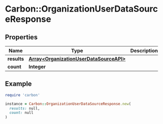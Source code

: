 # Carbon::OrganizationUserDataSourceResponse

## Properties

| Name | Type | Description | Notes |
| ---- | ---- | ----------- | ----- |
| **results** | [**Array&lt;OrganizationUserDataSourceAPI&gt;**](OrganizationUserDataSourceAPI.md) |  |  |
| **count** | **Integer** |  |  |

## Example

```ruby
require 'carbon'

instance = Carbon::OrganizationUserDataSourceResponse.new(
  results: null,
  count: null
)
```

